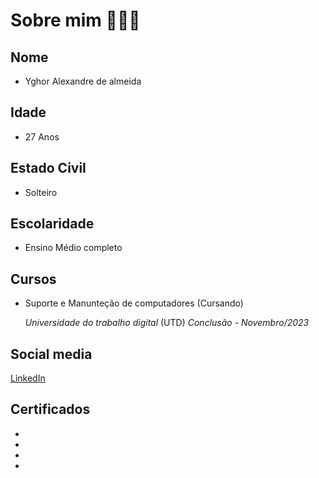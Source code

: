 # Sobre mim 👨🏽‍💻

## Nome 
* Yghor Alexandre de almeida
## Idade
* 27 Anos  
## Estado Civil
* Solteiro
## Escolaridade
* Ensino Médio completo
## Cursos
* Suporte e Manunteção de computadores (Cursando)

    *Universidade do trabalho digital* (UTD)
         *Conclusão - Novembro/2023*
## Social media 

 [LinkedIn](https://www.linkedin.com/in/yghor-almeida-87424a222/)

## Certificados 
* 
* 
* 
* 
 
